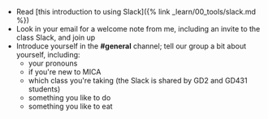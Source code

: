 - Read [this introduction to using Slack]({% link _learn/00_tools/slack.md %})
- Look in your email for a welcome note from me, including an invite to the class Slack, and join up
- Introduce yourself in the **#general** channel; tell our group a bit about yourself, including:
  - your pronouns
  - if you're new to MICA
  - which class you're taking (the Slack is shared by GD2 and GD431 students)
  - something you like to do
  - something you like to eat
